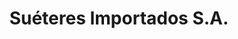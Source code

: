 ---
title: "Suéteres Importados S.A."
url: /ciudad-de-panama/sueteres-importados-s-a/
shop: Kleidung
---
